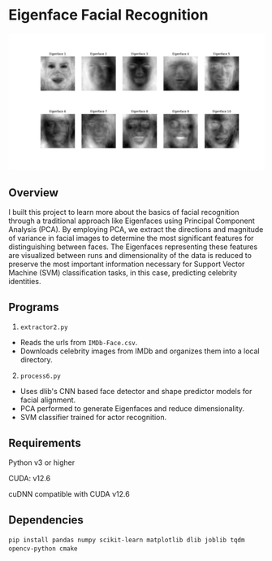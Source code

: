 # Eigenface Facial Recognition

![Eigenfaces](./Figure_1.png)

## Overview

I built this project to learn more about the basics of facial recognition through a traditional approach like Eigenfaces using Principal Component Analysis (PCA). By employing PCA, we extract the directions and magnitude of variance in facial images to determine the most significant features for distinguishing between faces. The Eigenfaces representing these features are visualized between runs and dimensionality of the data is reduced to preserve the most important information necessary for Support Vector Machine (SVM) classification tasks, in this case, predicting celebrity identities.

## Programs

1. `extractor2.py`

- Reads the urls from `IMDb-Face.csv`.
- Downloads celebrity images from IMDb and organizes them into a local directory.

2. `process6.py`

- Uses dlib's CNN based face detector and shape predictor models for facial alignment.
- PCA performed to generate Eigenfaces and reduce dimensionality.
- SVM classifier trained for actor recognition.

## Requirements

Python v3 or higher

CUDA: v12.6

cuDNN compatible with CUDA v12.6

## Dependencies

`pip install pandas numpy scikit-learn matplotlib dlib joblib tqdm opencv-python cmake`
